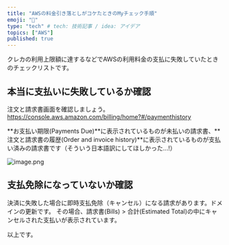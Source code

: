 ```yaml
---
title: "AWSの料金引き落としがコケたときのMyチェック手順"
emoji: "🔖"
type: "tech" # tech: 技術記事 / idea: アイデア
topics: ["AWS"]
published: true
---
```


クレカの利用上限額に達するなどでAWSの利用料金の支払に失敗していたときのチェックリストです。

## 本当に支払いに失敗しているか確認

注文と請求書画面を確認しましょう。
https://console.aws.amazon.com/billing/home?#/paymenthistory

**お支払い期限(Payments Due)**に表示されているものが未払いの請求書、**注文と請求書の履歴(Order and invoice history)**に表示されているものが支払い済みの請求書です（そういう日本語訳にしてほしかった...!）

![image.png](https://qiita-image-store.s3.ap-northeast-1.amazonaws.com/0/96286/e5d0ed5c-c780-9de6-1fb7-befff92f583b.png)

## 支払免除になっていないか確認

決済に失敗した場合に即時支払免除（キャンセル）になる請求があります。ドメインの更新です。
その場合、請求書(Bills) > 合計(Estimated Total)の中にキャンセルされた支払いが表示されています。

以上です。

